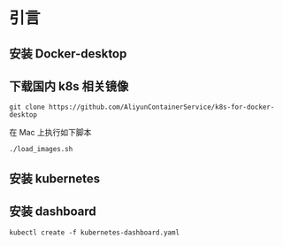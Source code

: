 # 引言


## 安装 Docker-desktop





## 下载国内 k8s 相关镜像



```
git clone https://github.com/AliyunContainerService/k8s-for-docker-desktop
```

在 Mac 上执行如下脚本


```
./load_images.sh
```

## 安装 kubernetes


## 安装 dashboard


```
kubectl create -f kubernetes-dashboard.yaml

```

